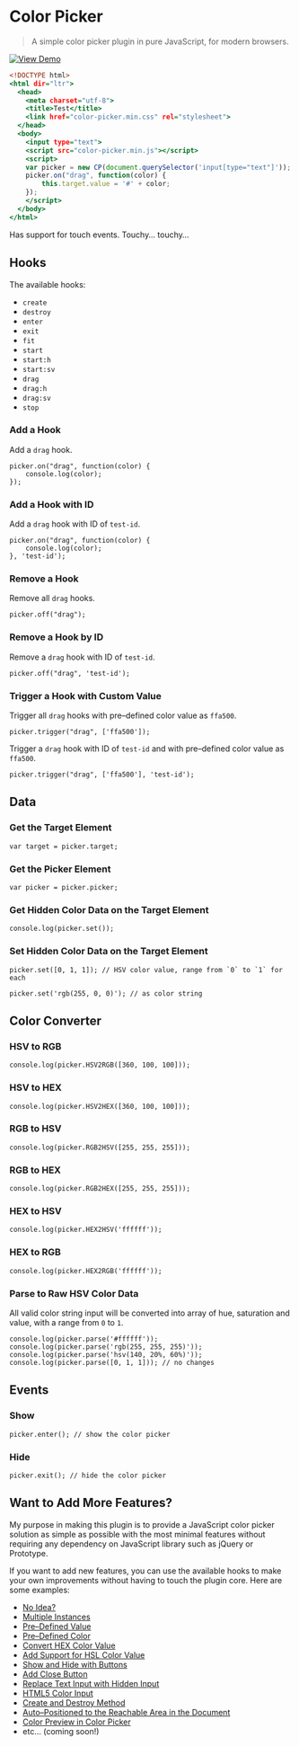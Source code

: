 Color Picker
============

> A simple color picker plugin in pure JavaScript, for modern browsers.

[![View Demo](https://cloud.githubusercontent.com/assets/1669261/16919759/246196ec-4d35-11e6-8d12-153aa969384e.png)](https://rawgit.com/tovic/color-picker/master/color-picker.html "View Demo")

~~~ .html
<!DOCTYPE html>
<html dir="ltr">
  <head>
    <meta charset="utf-8">
    <title>Test</title>
    <link href="color-picker.min.css" rel="stylesheet">
  </head>
  <body>
    <input type="text">
    <script src="color-picker.min.js"></script>
    <script>
    var picker = new CP(document.querySelector('input[type="text"]'));
    picker.on("drag", function(color) {
        this.target.value = '#' + color;
    });
    </script>
  </body>
</html>
~~~

Has support for touch events. Touchy… touchy…

Hooks
-----

The available hooks:

 - `create`
 - `destroy`
 - `enter`
 - `exit`
 - `fit`
 - `start`
 - `start:h`
 - `start:sv`
 - `drag`
 - `drag:h`
 - `drag:sv`
 - `stop`

### Add a Hook

Add a `drag` hook.

~~~ .javascript
picker.on("drag", function(color) {
    console.log(color);
});
~~~

### Add a Hook with ID

Add a `drag` hook with ID of `test-id`.

~~~ .javascript
picker.on("drag", function(color) {
    console.log(color);
}, 'test-id');
~~~

### Remove a Hook

Remove all `drag` hooks.

~~~ .javascript
picker.off("drag");
~~~

### Remove a Hook by ID

Remove a `drag` hook with ID of `test-id`.

~~~ .javascript
picker.off("drag", 'test-id');
~~~

### Trigger a Hook with Custom Value

Trigger all `drag` hooks with pre–defined color value as `ffa500`.

~~~ .javascript
picker.trigger("drag", ['ffa500']);
~~~

Trigger a `drag` hook with ID of `test-id` and with pre–defined color value as `ffa500`.

~~~ .javascript
picker.trigger("drag", ['ffa500'], 'test-id');
~~~

Data
----

### Get the Target Element

~~~ .javascript
var target = picker.target;
~~~

### Get the Picker Element

~~~ .javascript
var picker = picker.picker;
~~~

### Get Hidden Color Data on the Target Element

~~~ .javascript
console.log(picker.set());
~~~

### Set Hidden Color Data on the Target Element

~~~ .javascript
picker.set([0, 1, 1]); // HSV color value, range from `0` to `1` for each
~~~

~~~ .javascript
picker.set('rgb(255, 0, 0)'); // as color string
~~~

Color Converter
---------------

### HSV to RGB

~~~ .javascript
console.log(picker.HSV2RGB([360, 100, 100]));
~~~

### HSV to HEX

~~~ .javascript
console.log(picker.HSV2HEX([360, 100, 100]));
~~~

### RGB to HSV

~~~ .javascript
console.log(picker.RGB2HSV([255, 255, 255]));
~~~

### RGB to HEX

~~~ .javascript
console.log(picker.RGB2HEX([255, 255, 255]));
~~~

### HEX to HSV

~~~ .javascript
console.log(picker.HEX2HSV('ffffff'));
~~~

### HEX to RGB

~~~ .javascript
console.log(picker.HEX2RGB('ffffff'));
~~~

### Parse to Raw HSV Color Data

All valid color string input will be converted into array of hue, saturation and value, with a range from `0` to `1`.

~~~ .javascript
console.log(picker.parse('#ffffff'));
console.log(picker.parse('rgb(255, 255, 255)'));
console.log(picker.parse('hsv(140, 20%, 60%)'));
console.log(picker.parse([0, 1, 1])); // no changes
~~~

Events
------

### Show

~~~ .javascript
picker.enter(); // show the color picker
~~~

### Hide

~~~ .javascript
picker.exit(); // hide the color picker
~~~

Want to Add More Features?
--------------------------

My purpose in making this plugin is to provide a JavaScript color picker solution as simple as possible with the most minimal features without requiring any dependency on JavaScript library such as jQuery or Prototype.

If you want to add new features, you can use the available hooks to make your own improvements without having to touch the plugin core. Here are some examples:

 - [No Idea?](https://rawgit.com/tovic/color-picker/master/color-picker.noob.html)
 - [Multiple Instances](https://rawgit.com/tovic/color-picker/master/color-picker.picker.html)
 - [Pre–Defined Value](https://rawgit.com/tovic/color-picker/master/color-picker.value-set.html)
 - [Pre–Defined Color](https://rawgit.com/tovic/color-picker/master/color-picker.picker-set.html)
 - [Convert HEX Color Value](https://rawgit.com/tovic/color-picker/master/color-picker.value-convert.html)
 - [Add Support for HSL Color Value](https://rawgit.com/tovic/color-picker/master/color-picker.color-hsl.html)
 - [Show and Hide with Buttons](https://rawgit.com/tovic/color-picker/master/color-picker.state.html)
 - [Add Close Button](https://rawgit.com/tovic/color-picker/master/color-picker.close.html)
 - [Replace Text Input with Hidden Input](https://rawgit.com/tovic/color-picker/master/color-picker.replace.html)
 - [HTML5 Color Input](https://rawgit.com/tovic/color-picker/master/color-picker.input-color.html)
 - [Create and Destroy Method](https://rawgit.com/tovic/color-picker/master/color-picker.create-destroy.html)
 - [Auto–Positioned to the Reachable Area in the Document](https://rawgit.com/tovic/color-picker/master/color-picker.fit.html)
 - [Color Preview in Color Picker](https://rawgit.com/tovic/color-picker/master/color-picker.picker-preview.html)
 - etc… (coming soon!)